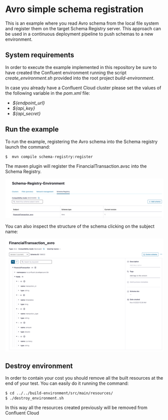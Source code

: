 # Avro simple schema registration
This is an example where you read Avro schema from the local file system and register them on the target Schema Registry server. 
This approach can be used in a continuous deployment pipeline to push schemas to a new environment.

## System requirements
In order to execute the example implemented in this repository be sure to have created the Confluent environment 
running the script _create_environment.sh_ provided into the root project _build-environment_.

In case you already have a Confluent Cloud cluster please set the values of the following variable in the _pom.xml_ file:

 - _${endpoint_url}_ 
 - _${api_key}_
 - _${api_secret}_

## Run the example
To run the example, registering the Avro schema into the Schema registry launch the command:

```
$  mvn compile schema-registry:register  
```
The maven plugin will register the FinancialTransaction.avsc into the Schema Registry.

![List of schemas](assets/images/avro-schema-registry.png)

You can also inspect the structure of the schema clicking on the subject name:

![List of schemas](assets/images/financial-transaction-avro.png)

## Destroy environment
In order to contain your cost you should remove all the built resources at the end of your test.
You can easily do it running the command:

```
$ cd ../../build-environment/src/main/resources/
$ ./destroy_environment.sh 
```
In this way all the resources created previously will be removed from Confluent Cloud